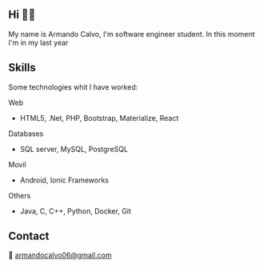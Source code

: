 ## Hi 👋🏻

My name is Armando Calvo, I'm software engineer student.
In this moment I'm in my last year 

## Skills
Some technologies whit I have worked:

Web
* HTML5, .Net, PHP, Bootstrap, Materialize, React

Databases
* SQL server, MySQL, PostgreSQL

Movil
* Android, Ionic Frameworks

Others
* Java, C, C++, Python, Docker, Git


## Contact
📧  armandocalvo06@gmail.com